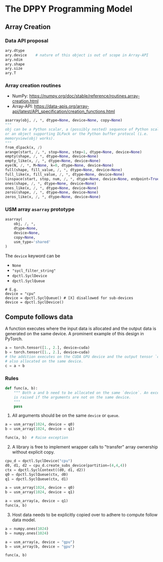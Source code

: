 # The DPPY Programming Model

## Array Creation

### Data API proposal

```python
ary.dtype
ary.device    # nature of this object is out of scope in Array-API
ary.ndim
ary.shape
ary.size
ary.T
```

### Array creation routines

* NumPy: https://numpy.org/doc/stable/reference/routines.array-creation.html
* Array-API: https://data-apis.org/array-api/latest/API_specification/creation_functions.html

```python
asarray(obj, /, *, dtype=None, device=None, copy=None)
"""
obj can be a Python scalar, a (possibly nested) sequence of Python scalars,
or an object supporting DLPack or the Python buffer protocol (i.e.
memoryview(obj) works).
"""
from_dlpack(x, /)
arange(start, /, *, stop=None, step=1, dtype=None, device=None)
empty(shape, /, *, dtype=None, device=None)
empty_like(x, /, *, dtype=None, device=None)
eye(N, /, *, M=None, k=0, dtype=None, device=None)
full(shape, fill_value, /, *, dtype=None, device=None)
full_like(x, fill_value, /, *, dtype=None, device=None)
linspace(start, stop, num, /, *, dtype=None, device=None, endpoint=True)
ones(shape, /, *, dtype=None, device=None)
ones_like(x, /, *, dtype=None, device=None)
zeros(shape, /, *, dtype=None, device=None)
zeros_like(x, /, *, dtype=None, device=None)
```

### USM array `asarray` prototype

```Python
asarray(
    obj, /, *,
    dtype=None,
    device=None,
    copy=None,
    usm_type='shared'
)
```

The `device` keyword can be

- `None`
- `"sycl_filter_string"`
- `dpctl.SyclDevice`
- `dpctl.SyclQueue`

```
# E.g.
device = "cpu"
device = dpctl.SyclQueue() # [X] disallowed for sub-devices
device = dpctl.SyclDevice()
```

## Compute follows data

A function executes where the input data is allocated and the output data is
generated on the same device. A prominent example of this design in PyTorch.

```Python
a = torch.tensor([1., 2.], device=cuda)
b = torch.tensor([1., 2.], device=cuda)
# the addition executes on the CUDA GPU device and the output tensor `c` is
# also allocated on the same device.
c = a + b
```

### Rules

```Python
def func(a, b):
    """ Both a and b need to be allocated on the same `device`. An exception
    is raised if the arguments are not on the same device.
    """
    pass
```

1. All arguments should be on the same `device` or `queue`.

```Python
a = usm_array(1024, device = q0)
b = usm_array(1024, device = q1)

func(a, b)  # Raise exception

```

2. A library is free to implement wrapper calls to "transfer" array ownership without explicit copy.

```Python
cpu_d = dpctl.SyclDevice("cpu")
d0, d1, d2 = cpu_d.create_subs_device(partition=(4,4,4))
ctx = dpctl.SyclContext((d0, d1, d2))
q0 = dpctl.SyclQueue(ctx, d0)
q1 = dpctl.SyclQueue(ctx, d1)

a = usm_array(1024, device = q0)
b = usm_array(1024, device = q1)

a = usm_array(a, device = q1)
func(a, b)
```

3. Host data needs to be explicitly copied over to adhere to compute follow data model.

```Python
a = numpy.ones(1024)
b = numpy.ones(1024)

a = usm_array(a, device = "gpu")
b = usm_array(b, device = "gpu")

func(a, b)
```
